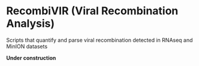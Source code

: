 # RecombiVIR (Viral Recombination Analysis)
Scripts that quantify and parse viral recombination detected in RNAseq and MinION datasets

**Under construction**
